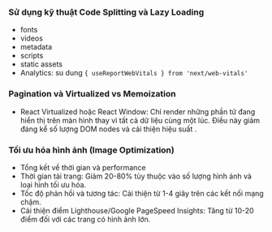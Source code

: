 ### Sử dụng kỹ thuật Code Splitting và Lazy Loading

- fonts
- videos
- metadata
- scripts
- static assets
- Analytics: su dung `{ useReportWebVitals } from 'next/web-vitals'`

### Pagination và Virtualized vs Memoization

- React Virtualized hoặc React Window: Chỉ render những phần tử đang hiển thị trên màn hình thay vì tất cả dữ liệu cùng một lúc. Điều này giảm đáng kể số lượng DOM nodes và cải thiện hiệu suất .

### Tối ưu hóa hình ảnh (Image Optimization)

- Tổng kết về thời gian và performance
- Thời gian tải trang: Giảm 20-80% tùy thuộc vào số lượng hình ảnh và loại hình tối ưu hóa.
- Tốc độ phản hồi và tương tác: Cải thiện từ 1-4 giây trên các kết nối mạng chậm.
- Cải thiện điểm Lighthouse/Google PageSpeed Insights: Tăng từ 10-20 điểm đối với các trang có hình ảnh lớn.
